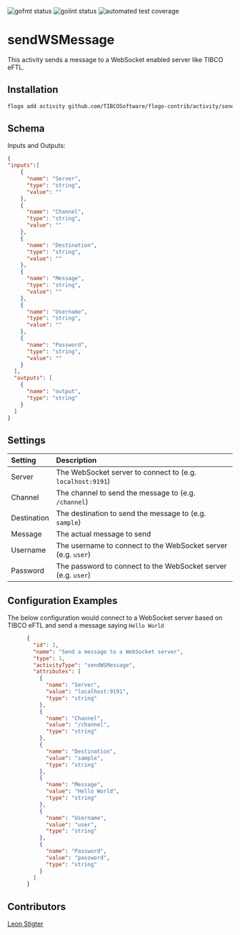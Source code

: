 ![gofmt status](https://img.shields.io/badge/gofmt-compliant-green.svg?style=flat-square) ![golint status](https://img.shields.io/badge/golint-compliant-green.svg?style=flat-square) ![automated test coverage](https://img.shields.io/badge/test%20coverage-1%20testcase-orange.svg?style=flat-square)

# sendWSMessage
This activity sends a message to a WebSocket enabled server like TIBCO eFTL.


## Installation

```bash
flogo add activity github.com/TIBCOSoftware/flogo-contrib/activity/sendwsmessage
```

## Schema
Inputs and Outputs:

```json
{
"inputs":[
    {
      "name": "Server",
      "type": "string",
      "value": ""
    },
    {
      "name": "Channel",
      "type": "string",
      "value": ""
    },
    {
      "name": "Destination",
      "type": "string",
      "value": ""
    },
    {
      "name": "Message",
      "type": "string",
      "value": ""
    },
    {
      "name": "Username",
      "type": "string",
      "value": ""
    },
    {
      "name": "Password",
      "type": "string",
      "value": ""
    }
  ],
  "outputs": [
    {
      "name": "output",
      "type": "string"
    }
  ]
}
```
## Settings
| Setting     | Description    |
|:------------|:---------------|
| Server      | The WebSocket server to connect to (e.g. `localhost:9191`) |         
| Channel     | The channel to send the message to (e.g. `/channel`)   |
| Destination | The destination to send the message to (e.g. `sample`) |
| Message     | The actual message to send |
| Username    | The username to connect to the WebSocket server (e.g. `user`) |
| Password    | The password to connect to the WebSocket server (e.g. `user`) |

## Configuration Examples
The below configuration would connect to a WebSocket server based on TIBCO eFTL and send a message saying `Hello World`
```json
      {
        "id": 2,
        "name": "Send a message to a WebSocket server",
        "type": 1,
        "activityType": "sendWSMessage",
        "attributes": [
          {
            "name": "Server",
            "value": "localhost:9191",
            "type": "string"
          },
          {
            "name": "Channel",
            "value": "/channel",
            "type": "string"
          },
          {
            "name": "Destination",
            "value": "sample",
            "type": "string"
          },
          {
            "name": "Message",
            "value": "Hello World",
            "type": "string"
          },
          {
            "name": "Username",
            "value": "user",
            "type": "string"
          },
          {
            "name": "Password",
            "value": "password",
            "type": "string"
          }
        ]
      }
```

## Contributors
[Leon Stigter](https://github.com/retgits)